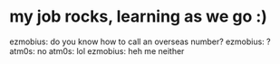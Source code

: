 <!--
id: 437591
link: http://tumblr.atmos.org/post/437591/my-job-rocks-learning-as-we-go
slug: my-job-rocks-learning-as-we-go
date: Thu Mar 29 2007 13:04:36 GMT-0700 (PDT)
publish: 2007-03-029
tags: 
title: my job rocks, learning as we go :)
-->


my job rocks, learning as we go :)
==================================

ezmobius: do you know how to call an overseas number? ezmobius: ? atm0s:
no atm0s: lol ezmobius: heh me neither

